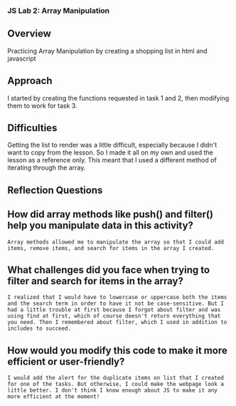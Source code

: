 ### JS Lab 2: Array Manipulation

## Overview
Practicing Array Manipulation by creating a shopping list in html and javascript

## Approach
I started by creating the functions requested in task 1 and 2, then modifying them to work for task 3.

## Difficulties
Getting the list to render was a little difficult, especially because I didn't want to copy from the lesson. So I made it all on my own and used the lesson as a reference only. This meant that I used a different method of iterating through the array.

## Reflection Questions

## How did array methods like push() and filter() help you manipulate data in this activity?
    Array methods allowed me to manipulate the array so that I could add items, remove items, and search for items in the array I created.
## What challenges did you face when trying to filter and search for items in the array?
    I realized that I would have to lowercase or uppercase both the items and the search term in order to have it not be case-sensitive. But I had a little trouble at first because I forgot about filter and was using find at first, which of course doesn't return everything that you need. Then I remembered about filter, which I used in addition to includes to succeed.
## How would you modify this code to make it more efficient or user-friendly?
    I would add the alert for the duplicate items on list that I created for one of the tasks. But otherwise, I could make the webpage look a little better. I don't think I know enough about JS to make it any more efficient at the moment!